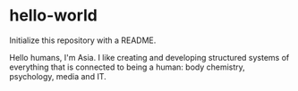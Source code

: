 # hello-world
Initialize this repository with a README.

Hello humans,
I'm Asia. I like creating and developing 
structured systems of everything that is connected to being a human: 
body chemistry, psychology, media and IT.
